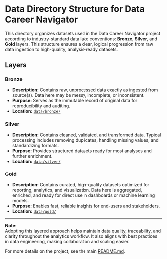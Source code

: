 # Data Directory Structure for Data Career Navigator

This directory organizes datasets used in the Data Career Navigator project according to industry-standard data lake conventions: **Bronze**, **Silver**, and **Gold** layers. This structure ensures a clear, logical progression from raw data ingestion to high-quality, analysis-ready datasets.

## Layers

### Bronze

- **Description:** Contains raw, unprocessed data exactly as ingested from source(s). Data here may be messy, incomplete, or inconsistent.
- **Purpose:** Serves as the immutable record of original data for reproducibility and auditing.
- **Location:** [`data/bronze/`](bronze/)

### Silver

- **Description:** Contains cleaned, validated, and transformed data. Typical processing includes removing duplicates, handling missing values, and standardizing formats.
- **Purpose:** Provides structured datasets ready for most analyses and further enrichment.
- **Location:** [`data/silver/`](silver/)

### Gold

- **Description:** Contains curated, high-quality datasets optimized for reporting, analytics, and visualization. Data here is aggregated, enriched, and ready for direct use in dashboards or machine learning models.
- **Purpose:** Enables fast, reliable insights for end-users and stakeholders.
- **Location:** [`data/gold/`](gold/)

---

**Note:**  
Adopting this layered approach helps maintain data quality, traceability, and clarity throughout the analytics workflow. It also aligns with best practices in data engineering, making collaboration and scaling easier.

For more details on the project, see the main [README.md](../README.md).